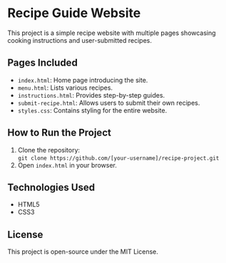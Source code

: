 # Recipe Guide Website

This project is a simple recipe website with multiple pages showcasing cooking instructions and user-submitted recipes.

## Pages Included
- `index.html`: Home page introducing the site.
- `menu.html`: Lists various recipes.
- `instructions.html`: Provides step-by-step guides.
- `submit-recipe.html`: Allows users to submit their own recipes.
- `styles.css`: Contains styling for the entire website.

## How to Run the Project
1. Clone the repository:  
   `git clone https://github.com/[your-username]/recipe-project.git`
2. Open `index.html` in your browser.

## Technologies Used
- HTML5
- CSS3

## License
This project is open-source under the MIT License.
